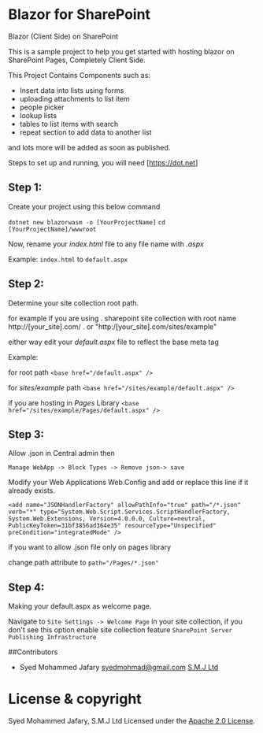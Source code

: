 # Blazor for SharePoint
Blazor (Client Side) on SharePoint

This is a sample project to help you get started with hosting blazor on SharePoint Pages, Completely Client Side.

This Project Contains Components such as:
- Insert data into lists using forms
- uploading attachments to list item
- people picker
- lookup lists
- tables to list items with search
- repeat section to add data to another list 

and lots more will be added as soon as published.

Steps to set up and running, you will need [https://dot.net]


## Step 1:

Create your project using this below command

`dotnet new blazorwasm -o [YourProjectName]`
`cd [YourProjectName]/wwwroot`

Now, rename your _index.html_  file to any file name with _.aspx_

Example:
`index.html`
to
`default.aspx`

## Step 2:
Determine your site collection root path. 

for example if you are using . sharepoint site collection with root name http://[your_site].com/ . or
"http:/[your_site].com/sites/example"

either way edit your _default.aspx_ file to reflect the base meta tag

Example:

for root path
`<base href="/default.aspx" />`

for _sites/example_ path
`<base href="/sites/example/default.aspx" />`

if you are hosting in _Pages_ Library
`<base href="/sites/example/Pages/default.aspx" />`

## Step 3:

Allow .json in Central admin then

`Manage WebApp -> Block Types -> Remove json-> save`

Modify your Web Applications Web.Config and add or replace this line if it already exists.

`<add name="JSONHandlerFactory" allowPathInfo="true" path="/*.json" verb="*" type="System.Web.Script.Services.ScriptHandlerFactory, System.Web.Extensions, Version=4.0.0.0, Culture=neutral, PublicKeyToken=31bf3856ad364e35" resourceType="Unspecified" preCondition="integratedMode" />`

if you want to allow .json file only on pages library

change path attribute to `path="/Pages/*.json"`

## Step 4:

Making your default.aspx as welcome page.

Navigate to `Site Settings -> Welcome Page` in your site collection, if you don't see this option enable 
site collection feature `SharePoint Server Publishing Infrastructure`

##Contributors

- Syed Mohammed Jafary <syedmohmad@gmail.com>
[S.M.J Ltd](https://www.smj.ltd)

# License & copyright

 Syed Mohammed Jafary, S.M.J Ltd
 Licensed under the [Apache 2.0 License](LICENSE).
